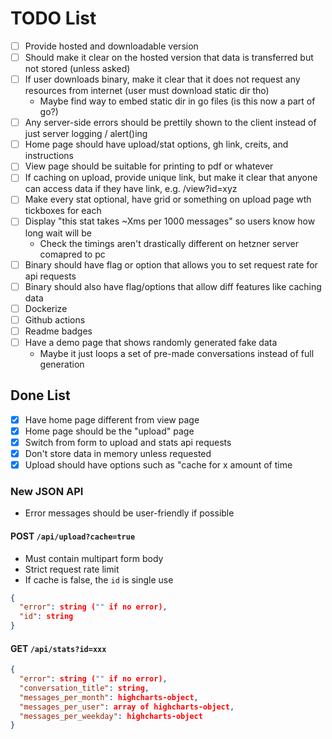 # TODO List

- [ ] Provide hosted and downloadable version
- [ ] Should make it clear on the hosted version that data is transferred but not stored (unless asked)
- [ ] If user downloads binary, make it clear that it does not request any resources from internet (user must download static dir tho)
	- Maybe find way to embed static dir in go files (is this now a part of go?)
- [ ] Any server-side errors should be prettily shown to the client instead of just server logging / alert()ing
- [ ] Home page should have upload/stat options, gh link, creits, and instructions
- [ ] View page should be suitable for printing to pdf or whatever
- [ ] If caching on upload, provide unique link, but make it clear that anyone can access data if they have link, e.g. /view?id=xyz
- [ ] Make every stat optional, have grid or something on upload page wth tickboxes for each
- [ ] Display "this stat takes ~Xms per 1000 messages" so users know how long wait will be
    - Check the timings aren't drastically different on hetzner server comapred to pc
- [ ] Binary should have flag or option that allows you to set request rate for api requests
- [ ] Binary should also have flag/options that allow diff features like caching data
- [ ] Dockerize
- [ ] Github actions
- [ ] Readme badges
- [ ] Have a demo page that shows randomly generated fake data
    - Maybe it just loops a set of pre-made conversations instead of full generation

## Done List

- [x] Have home page different from view page
- [x] Home page should be the "upload" page
- [x] Switch from form to upload and stats api requests
- [x] Don't store data in memory unless requested
- [x] Upload should have options such as "cache for x amount of time

### New JSON API

- Error messages should be user-friendly if possible

#### POST `/api/upload?cache=true` 

- Must contain multipart form body
- Strict request rate limit
- If cache is false, the `id` is single use

```json
{
  "error": string ("" if no error),
  "id": string
}
```

#### GET `/api/stats?id=xxx`

```json
{
  "error": string ("" if no error),
  "conversation_title": string,
  "messages_per_month": highcharts-object,
  "messages_per_user": array of highcharts-object,
  "messages_per_weekday": highcharts-object
}
```

